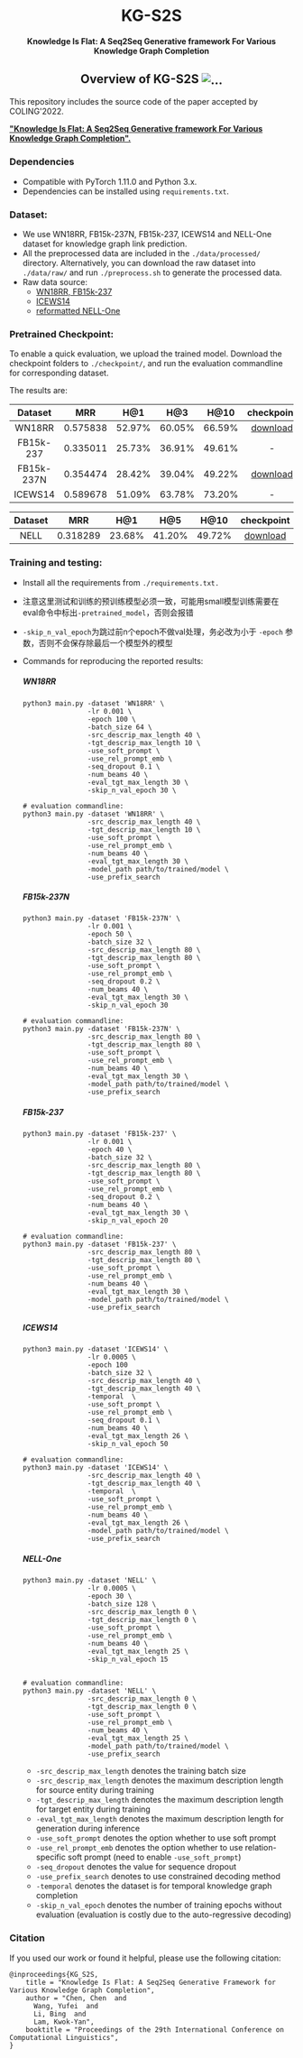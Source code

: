 ﻿<h1 align="center">
  KG-S2S
</h1>

<h4 align="center">Knowledge Is Flat: A Seq2Seq Generative framework For Various Knowledge Graph Completion</h4>

<h2 align="center">
  Overview of KG-S2S
  <img align="center"  src="./overview.png" alt="...">
</h2>
This repository includes the source code of the paper accepted by COLING'2022. 

[**"Knowledge Is Flat: A Seq2Seq Generative framework For Various Knowledge Graph Completion".**](https://arxiv.org/abs/2209.07299)

### Dependencies

- Compatible with PyTorch 1.11.0 and Python 3.x.
- Dependencies can be installed using `requirements.txt`.

### Dataset:

- We use WN18RR, FB15k-237N, FB15k-237, ICEWS14 and NELL-One dataset for knowledge graph link prediction. 
- All the preprocessed data are included in the `./data/processed/` directory. Alternatively, you can download the raw 
dataset into `./data/raw/` and run `./preprocess.sh` to generate the processed data.
- Raw data source:
  - [WN18RR, FB15k-237](https://github.com/wangbo9719/StAR_KGC)
  - [ICEWS14](https://github.com/mniepert/mmkb)
  - [reformatted NELL-One](https://github.com/wangbo9719/StAR_KGC)

### Pretrained Checkpoint:

To enable a quick evaluation, we upload the trained model. 
Download the checkpoint folders to `./checkpoint/`, and run the evaluation commandline for corresponding dataset.

The results are:

|  Dataset   |   MRR    |  H@1   |  H@3   |  H@10  |                                        checkpoint                                        | 
|:----------:|:--------:|:------:|:------:|:------:|:----------------------------------------------------------------------------------------:|
|   WN18RR   | 0.575838 | 52.97% | 60.05% | 66.59% | [download](https://drive.google.com/drive/u/2/folders/11WvghBmzoZjmyxP85FpkyxPgNfMS462G) | % 10938
| FB15k-237  | 0.335011 | 25.73% | 36.91% | 49.61% |                                            -                                             | % 12342
| FB15k-237N | 0.354474 | 28.42% | 39.04% | 49.22% | [download](https://drive.google.com/drive/u/2/folders/1JSZp439WVcMSG71bqSO9NathWFk90Be6) | % 11077
|  ICEWS14   | 0.589678 | 51.09% | 63.78% | 73.20% |                                            -                                             | % 12165

| Dataset |   MRR    |  H@1   |  H@5   |  H@10  |                                        checkpoint                                        |
|:-------:|:--------:|:------:|:------:|:------:|:----------------------------------------------------------------------------------------:|
|  NELL   | 0.318289 | 23.68% | 41.20% | 49.72% | [download](https://drive.google.com/drive/u/2/folders/1_bEvDPEsGEKDqyjKQikfjmkqkbB-7jVI) | % 11944


### Training and testing:

- Install all the requirements from `./requirements.txt.`
- 注意这里测试和训练的预训练模型必须一致，可能用small模型训练需要在eval命令中标出`-pretrained_model`，否则会报错
- `-skip_n_val_epoch`为跳过前n个epoch不做val处理，务必改为小于 `-epoch` 参数，否则不会保存除最后一个模型外的模型
- Commands for reproducing the reported results:
  ##### WN18RR
  ```shell
  python3 main.py -dataset 'WN18RR' \
                  -lr 0.001 \
                  -epoch 100 \
                  -batch_size 64 \
                  -src_descrip_max_length 40 \
                  -tgt_descrip_max_length 10 \
                  -use_soft_prompt \
                  -use_rel_prompt_emb \
                  -seq_dropout 0.1 \
                  -num_beams 40 \
                  -eval_tgt_max_length 30 \
                  -skip_n_val_epoch 30 \
  
  # evaluation commandline:
  python3 main.py -dataset 'WN18RR' \
                  -src_descrip_max_length 40 \
                  -tgt_descrip_max_length 10 \
                  -use_soft_prompt \
                  -use_rel_prompt_emb \
                  -num_beams 40 \
                  -eval_tgt_max_length 30 \
                  -model_path path/to/trained/model \
                  -use_prefix_search
  ```
  ##### FB15k-237N
  ```shell
  python3 main.py -dataset 'FB15k-237N' \
                  -lr 0.001 \
                  -epoch 50 \
                  -batch_size 32 \
                  -src_descrip_max_length 80 \
                  -tgt_descrip_max_length 80 \
                  -use_soft_prompt \
                  -use_rel_prompt_emb \
                  -seq_dropout 0.2 \
                  -num_beams 40 \
                  -eval_tgt_max_length 30 \
                  -skip_n_val_epoch 30

  # evaluation commandline:
  python3 main.py -dataset 'FB15k-237N' \
                  -src_descrip_max_length 80 \
                  -tgt_descrip_max_length 80 \
                  -use_soft_prompt \
                  -use_rel_prompt_emb \
                  -num_beams 40 \
                  -eval_tgt_max_length 30 \
                  -model_path path/to/trained/model \
                  -use_prefix_search  
  ```
  ##### FB15k-237
  ```shell
  python3 main.py -dataset 'FB15k-237' \
                  -lr 0.001 \
                  -epoch 40 \
                  -batch_size 32 \
                  -src_descrip_max_length 80 \
                  -tgt_descrip_max_length 80 \
                  -use_soft_prompt \
                  -use_rel_prompt_emb \
                  -seq_dropout 0.2 \
                  -num_beams 40 \
                  -eval_tgt_max_length 30 \
                  -skip_n_val_epoch 20

  # evaluation commandline:
  python3 main.py -dataset 'FB15k-237' \
                  -src_descrip_max_length 80 \
                  -tgt_descrip_max_length 80 \
                  -use_soft_prompt \
                  -use_rel_prompt_emb \
                  -num_beams 40 \
                  -eval_tgt_max_length 30 \
                  -model_path path/to/trained/model \
                  -use_prefix_search 
  ```

  ##### ICEWS14
  ```shell
  python3 main.py -dataset 'ICEWS14' \
                  -lr 0.0005 \
                  -epoch 100
                  -batch_size 32 \
                  -src_descrip_max_length 40 \
                  -tgt_descrip_max_length 40 \
                  -temporal  \
                  -use_soft_prompt \
                  -use_rel_prompt_emb \
                  -seq_dropout 0.1 \ 
                  -num_beams 40 \
                  -eval_tgt_max_length 26 \
                  -skip_n_val_epoch 50
  
  # evaluation commandline:
  python3 main.py -dataset 'ICEWS14' \
                  -src_descrip_max_length 40 \
                  -tgt_descrip_max_length 40 \
                  -temporal  \
                  -use_soft_prompt \
                  -use_rel_prompt_emb \
                  -num_beams 40 \
                  -eval_tgt_max_length 26 \
                  -model_path path/to/trained/model \
                  -use_prefix_search  
  ```
  
  ##### NELL-One
  ```shell
  python3 main.py -dataset 'NELL' \
                  -lr 0.0005 \
                  -epoch 30 \
                  -batch_size 128 \
                  -src_descrip_max_length 0 \
                  -tgt_descrip_max_length 0 \
                  -use_soft_prompt \
                  -use_rel_prompt_emb \
                  -num_beams 40 \
                  -eval_tgt_max_length 25 \
                  -skip_n_val_epoch 15

  
  # evaluation commandline:
  python3 main.py -dataset 'NELL' \
                  -src_descrip_max_length 0 \
                  -tgt_descrip_max_length 0 \
                  -use_soft_prompt \
                  -use_rel_prompt_emb \
                  -num_beams 40 \
                  -eval_tgt_max_length 25 \
                  -model_path path/to/trained/model \
                  -use_prefix_search  
  ```
  - `-src_descrip_max_length` denotes the training batch size
  - `-src_descrip_max_length` denotes the maximum description length for source entity during training 
  - `-tgt_descrip_max_length` denotes the maximum description length for target entity during training
  - `-eval_tgt_max_length` denotes the maximum description length for generation during inference  
  - `-use_soft_prompt` denotes the option whether to use soft prompt
  - `-use_rel_prompt_emb` denotes the option whether to use relation-specific soft prompt (need to enable `-use_soft_prompt`) 
  - `-seq_dropout` denotes the value for sequence dropout
  - `-use_prefix_search` denotes to use constrained decoding method
  - `-temporal` denotes the dataset is for temporal knowledge graph completion
  - `-skip_n_val_epoch` denotes the number of training epochs without evaluation (evaluation is costly due to the auto-regressive decoding) 





### Citation

If you used our work or found it helpful, please use the following citation:
```
@inproceedings{KG_S2S,
    title = "Knowledge Is Flat: A Seq2Seq Generative Framework for Various Knowledge Graph Completion",
    author = "Chen, Chen  and
      Wang, Yufei  and
      Li, Bing  and 
      Lam, Kwok-Yan",
    booktitle = "Proceedings of the 29th International Conference on Computational Linguistics",
}
```
